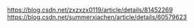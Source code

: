 https://blog.csdn.net/zxzxzx0119/article/details/81452269 
https://blog.csdn.net/summerxiachen/article/details/60579623
